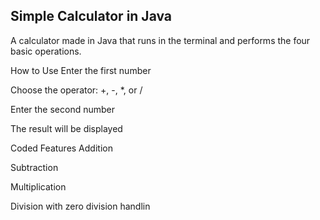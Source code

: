 ## Simple Calculator in Java

A calculator made in Java that runs in the terminal and performs the four basic operations.

How to Use
Enter the first number

Choose the operator: +, -, *, or /

Enter the second number

The result will be displayed

Coded Features
Addition

Subtraction

Multiplication

Division with zero division handlin
